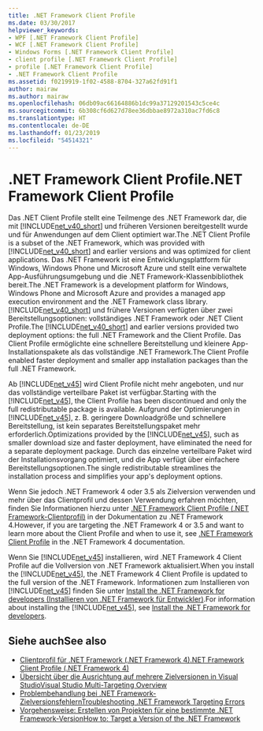 ```yaml
---
title: .NET Framework Client Profile
ms.date: 03/30/2017
helpviewer_keywords:
- WPF [.NET Framework Client Profile]
- WCF [.NET Framework Client Profile]
- Windows Forms [.NET Framework Client Profile]
- client profile [.NET Framework Client Profile]
- profile [.NET Framework Client Profile]
- .NET Framework Client Profile
ms.assetid: f0219919-1f02-4588-8704-327a62fd91f1
author: mairaw
ms.author: mairaw
ms.openlocfilehash: 06db09ac66164886b1dc99a37129201543c5ce4c
ms.sourcegitcommit: 6b308cf6d627d78ee36dbbae8972a310ac7fd6c8
ms.translationtype: HT
ms.contentlocale: de-DE
ms.lasthandoff: 01/23/2019
ms.locfileid: "54514321"
---
```

# <a name="net-framework-client-profile"></a><span data-ttu-id="8e893-102">.NET Framework Client Profile</span><span class="sxs-lookup"><span data-stu-id="8e893-102">.NET Framework Client Profile</span></span>
<span data-ttu-id="8e893-103">Das .NET Client Profile stellt eine Teilmenge des .NET Framework dar, die mit [!INCLUDE[net_v40_short](../../../includes/net-v40-short-md.md)] und früheren Versionen bereitgestellt wurde und für Anwendungen auf dem Client optimiert war.</span><span class="sxs-lookup"><span data-stu-id="8e893-103">The .NET Client Profile is a subset of the .NET Framework, which was provided with [!INCLUDE[net_v40_short](../../../includes/net-v40-short-md.md)] and earlier versions and was optimized for client applications.</span></span> <span data-ttu-id="8e893-104">Das .NET Framework ist eine Entwicklungsplattform für Windows, Windows Phone und Microsoft Azure und stellt eine verwaltete App-Ausführungsumgebung und die .NET Framework-Klassenbibliothek bereit.</span><span class="sxs-lookup"><span data-stu-id="8e893-104">The .NET Framework is a development platform for Windows, Windows Phone and Microsoft Azure and provides a managed app execution environment and the .NET Framework class library.</span></span> <span data-ttu-id="8e893-105">[!INCLUDE[net_v40_short](../../../includes/net-v40-short-md.md)] und frühere Versionen verfügten über zwei Bereitstellungsoptionen: vollständiges .NET Framework oder .NET Client Profile.</span><span class="sxs-lookup"><span data-stu-id="8e893-105">The [!INCLUDE[net_v40_short](../../../includes/net-v40-short-md.md)] and earlier versions provided two deployment options: the full .NET Framework and the Client Profile.</span></span> <span data-ttu-id="8e893-106">Das Client Profile ermöglichte eine schnellere Bereitstellung und kleinere App-Installationspakete als das vollständige .NET Framework.</span><span class="sxs-lookup"><span data-stu-id="8e893-106">The Client Profile enabled faster deployment and smaller app installation packages than the full .NET Framework.</span></span>  
  
 <span data-ttu-id="8e893-107">Ab [!INCLUDE[net_v45](../../../includes/net-v45-md.md)] wird Client Profile nicht mehr angeboten, und nur das vollständige verteilbare Paket ist verfügbar.</span><span class="sxs-lookup"><span data-stu-id="8e893-107">Starting with the [!INCLUDE[net_v45](../../../includes/net-v45-md.md)], the Client Profile has been discontinued and only the full redistributable package is available.</span></span> <span data-ttu-id="8e893-108">Aufgrund der Optimierungen in [!INCLUDE[net_v45](../../../includes/net-v45-md.md)], z. B. geringere Downloadgröße und schnellere Bereitstellung, ist kein separates Bereitstellungspaket mehr erforderlich.</span><span class="sxs-lookup"><span data-stu-id="8e893-108">Optimizations provided by the [!INCLUDE[net_v45](../../../includes/net-v45-md.md)], such as smaller download size and faster deployment, have eliminated the need for a separate deployment package.</span></span> <span data-ttu-id="8e893-109">Durch das einzelne verteilbare Paket wird der Installationsvorgang optimiert, und die App verfügt über einfachere Bereitstellungsoptionen.</span><span class="sxs-lookup"><span data-stu-id="8e893-109">The single redistributable streamlines the installation process and simplifies your app's deployment options.</span></span>  
  
 <span data-ttu-id="8e893-110">Wenn Sie jedoch .NET Framework 4 oder 3.5 als Zielversion verwenden und mehr über das Clientprofil und dessen Verwendung erfahren möchten, finden Sie Informationen hierzu unter [.NET Framework Client Profile (.NET Framework-Clientprofil)](https://docs.microsoft.com/previous-versions/dotnet/netframework-4.0/cc656912%28v=vs.100%29) in der Dokumentation zu .NET Framework 4.</span><span class="sxs-lookup"><span data-stu-id="8e893-110">However, if you are targeting the .NET Framework 4 or 3.5 and want to learn more about the Client Profile and when to use it, see [.NET Framework Client Profile](https://docs.microsoft.com/previous-versions/dotnet/netframework-4.0/cc656912%28v=vs.100%29) in the .NET Framework 4 documentation.</span></span>  
  
 <span data-ttu-id="8e893-111">Wenn Sie [!INCLUDE[net_v45](../../../includes/net-v45-md.md)] installieren, wird .NET Framework 4 Client Profile auf die Vollversion von .NET Framework aktualisiert.</span><span class="sxs-lookup"><span data-stu-id="8e893-111">When you install the [!INCLUDE[net_v45](../../../includes/net-v45-md.md)], the .NET Framework 4 Client Profile is updated to the full version of the .NET Framework.</span></span> <span data-ttu-id="8e893-112">Informationen zum Installieren von [!INCLUDE[net_v45](../../../includes/net-v45-md.md)] finden Sie unter [Install the .NET Framework for developers (Installieren von .NET Framework für Entwickler)](../../../docs/framework/install/guide-for-developers.md).</span><span class="sxs-lookup"><span data-stu-id="8e893-112">For information about installing the [!INCLUDE[net_v45](../../../includes/net-v45-md.md)], see [Install the .NET Framework for developers](../../../docs/framework/install/guide-for-developers.md).</span></span>  
  
## <a name="see-also"></a><span data-ttu-id="8e893-113">Siehe auch</span><span class="sxs-lookup"><span data-stu-id="8e893-113">See also</span></span>
- [<span data-ttu-id="8e893-114">Clientprofil für .NET Framework (.NET Framework 4)</span><span class="sxs-lookup"><span data-stu-id="8e893-114">.NET Framework Client Profile (.NET Framework 4)</span></span>](https://docs.microsoft.com/previous-versions/dotnet/netframework-4.0/cc656912%28v=vs.100%29)
- [<span data-ttu-id="8e893-115">Übersicht über die Ausrichtung auf mehrere Zielversionen in Visual Studio</span><span class="sxs-lookup"><span data-stu-id="8e893-115">Visual Studio Multi-Targeting Overview</span></span>](/visualstudio/ide/visual-studio-multi-targeting-overview)
- [<span data-ttu-id="8e893-116">Problembehandlung bei .NET Framework-Zielversionsfehlern</span><span class="sxs-lookup"><span data-stu-id="8e893-116">Troubleshooting .NET Framework Targeting Errors</span></span>](/visualstudio/msbuild/troubleshooting-dotnet-framework-targeting-errors)
- [<span data-ttu-id="8e893-117">Vorgehensweise: Erstellen von Projekten für eine bestimmte .NET Framework-Version</span><span class="sxs-lookup"><span data-stu-id="8e893-117">How to: Target a Version of the .NET Framework</span></span>](/visualstudio/ide/how-to-target-a-version-of-the-dotnet-framework)
